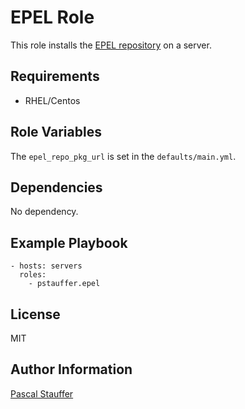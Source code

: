 EPEL Role
=========

This role installs the [EPEL repository](https://fedoraproject.org/wiki/EPEL#Quickstart) on a server.

Requirements
------------

* RHEL/Centos

Role Variables
--------------

The `epel_repo_pkg_url` is set in the `defaults/main.yml`.

Dependencies
------------

No dependency.

Example Playbook
----------------

```
- hosts: servers
  roles:
    - pstauffer.epel
```

License
-------

MIT

Author Information
------------------

[Pascal Stauffer](https://github.com/pstauffer)
